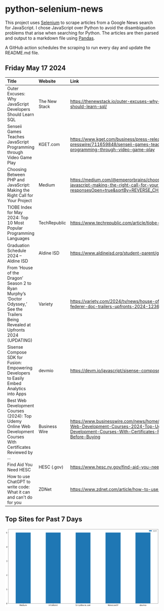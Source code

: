 # python-selenium-news

This project uses [Selenium](https://www.seleniumhq.org/) to scrape articles from a Google News search for JavaScript.
I chose JavaScript over Python to avoid the disambiguation problems that arise when searching for Python.
The articles are then parsed and output to a markdown file using [Pandas](https://pandas.pydata.org/).

A GitHub action schedules the scraping to run every day and update the README.md file.

## Friday May 17 2024


| Title                                                                                                                              | Website       | Link                                                                                                                                                                                    |
|:-----------------------------------------------------------------------------------------------------------------------------------|:--------------|:----------------------------------------------------------------------------------------------------------------------------------------------------------------------------------------|
| Outer Excuses: Why JavaScript Developers Should Learn SQL                                                                          | The New Stack | https://thenewstack.io/outer-excuses-why-javascript-developers-should-learn-sql/                                                                                                        |
| Senseii Games Teaches JavaScript Programming through Video Game Play                                                               | KGET.com      | https://www.kget.com/business/press-releases/ein-presswire/711659848/senseii-games-teaches-javascript-programming-through-video-game-play                                               |
| Choosing Between PHP and JavaScript: Making the Right Call for Your Project                                                        | Medium        | https://medium.com/@emperorbrains/choosing-between-php-and-javascript-making-the-right-call-for-your-project-6cfee317d7d3?responsesOpen=true&sortBy=REVERSE_CHRON                       |
| TIOBE Index for May 2024: Top 10 Most Popular Programming Languages                                                                | TechRepublic  | https://www.techrepublic.com/article/tiobe-index-language-rankings/                                                                                                                     |
| Graduation Schedule 2024 – Aldine ISD                                                                                              | Aldine ISD    | https://www.aldineisd.org/student-parent/graduation-schedule-2024/                                                                                                                      |
| From ‘House of the Dragon’ Season 2 to Ryan Murphy’s ‘Doctor Odyssey,’ See the Trailers Being Revealed at Upfronts 2024 (UPDATING) | Variety       | https://variety.com/2024/tv/news/house-of-the-dragon-season-2-federer-doc-trailers-upfronts-2024-1236001623/                                                                            |
| Sisense Compose SDK for Fusion: Empowering Developers to Easily Embed Analytics into Apps                                          | devmio        | https://devm.io/javascript/sisense-compose-sdk-fusion-001                                                                                                                               |
| Best Web Development Courses (2024): Top Udemy Online Web Development Courses With Certificates Reviewed by ...                    | Business Wire | https://www.businesswire.com/news/home/20240515949601/en/Best-Web-Development-Courses-2024-Top-Udemy-Online-Web-Development-Courses-With-Certificates-Reviewed-by-Compare-Before-Buying |
| Find Aid You Need  HESC                                                                                                            | HESC (.gov)   | https://www.hesc.ny.gov/find-aid-you-need                                                                                                                                               |
| How to use ChatGPT to write code: What it can and can't do for you                                                                 | ZDNet         | https://www.zdnet.com/article/how-to-use-chatgpt-to-write-code/                                                                                                                         |
## Top Sites for Past 7 Days

![Graph of Top Sites](https://raw.githubusercontent.com/dan-mba/python-selenium-news/main/last-week.png)
